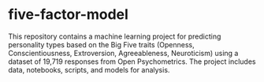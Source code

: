 # five-factor-model
This repository contains a machine learning project for predicting personality types based on the Big Five traits (Openness, Conscientiousness, Extroversion, Agreeableness, Neuroticism) using a dataset of 19,719 responses from Open Psychometrics. The project includes data, notebooks, scripts, and models for analysis.
